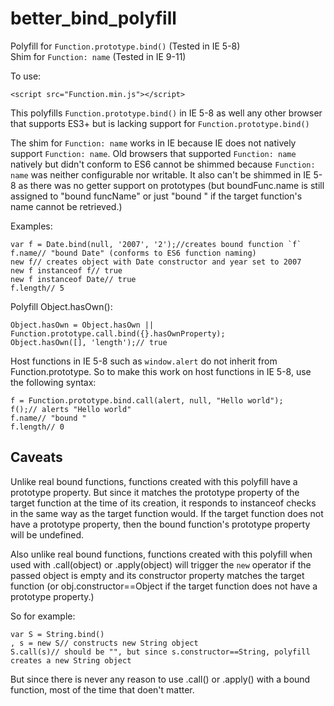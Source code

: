 # better_bind_polyfill
Polyfill for `Function.prototype.bind()` (Tested in IE 5-8)<br>
Shim for `Function: name` (Tested in IE 9-11)

To use:
```
<script src="Function.min.js"></script>
```

This polyfills `Function.prototype.bind()` in IE 5-8 as well any other browser that supports ES3+ but is lacking support for `Function.prototype.bind()`

The shim for `Function: name` works in IE because IE does not natively support `Function: name`. Old browsers that supported `Function: name` natively but didn't conform to ES6 cannot be shimmed because `Function: name` was neither configurable nor writable. It also can't be shimmed in IE 5-8 as there was no getter support on prototypes (but boundFunc.name is still assigned to "bound funcName" or just "bound " if the target function's name cannot be retrieved.)

Examples:
```
var f = Date.bind(null, '2007', '2');//creates bound function `f`
f.name// "bound Date" (conforms to ES6 function naming)
new f// creates object with Date constructor and year set to 2007
new f instanceof f// true
new f instanceof Date// true
f.length// 5
```


Polyfill Object.hasOwn():
```
Object.hasOwn = Object.hasOwn || Function.prototype.call.bind({}.hasOwnProperty);
Object.hasOwn([], 'length');// true
```


Host functions in IE 5-8 such as `window.alert` do not inherit from Function.prototype. So to make this work on host functions in IE 5-8, use the following syntax:
```
f = Function.prototype.bind.call(alert, null, "Hello world");
f();// alerts "Hello world"
f.name// "bound "
f.length// 0
```

## Caveats

Unlike real bound functions, functions created with this polyfill have a prototype property. But since it matches the prototype property of the target function at the time of its creation, it responds to instanceof checks in the same way as the target function would. If the target function does not have a prototype property, then the bound function's prototype property will be undefined.

Also unlike real bound functions, functions created with this polyfill when used with .call(object) or .apply(object) will trigger the `new` operator if the passed object is empty and its constructor property matches the target function (or obj.constructor==Object if the target function does not have a prototype property.)

So for example:

```
var S = String.bind()
, s = new S// constructs new String object
S.call(s)// should be "", but since s.constructor==String, polyfill creates a new String object
```

But since there is never any reason to use .call() or .apply() with a bound function, most of the time that doen't matter.

